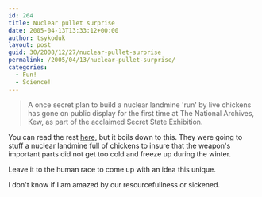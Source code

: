 ```yaml
---
id: 264
title: Nuclear pullet surprise
date: 2005-04-13T13:33:12+00:00
author: tsykoduk
layout: post
guid: 30/2008/12/27/nuclear-pullet-surprise
permalink: /2005/04/13/nuclear-pullet-surprise/
categories:
  - Fun!
  - Science!
---
```

<blockquote>A once secret plan to build a nuclear landmine 'run' by live chickens has gone on public display for the first time at The National Archives, Kew, as part of the acclaimed Secret State Exhibition.</blockquote>

<p>You can read the rest <a href="http://improbable.typepad.com/improbable_research_whats/2005/04/nuclear_pullet_.html">here</a>, but it boils down to this. They were going to stuff a nuclear landmine full of chickens to insure that the weapon's important parts did not get too cold and freeze up during the winter.</p>


<p>Leave it to the human race to come up with an idea this unique.</p>


<p>I don't know if I am amazed by our resourcefullness or sickened.</p>